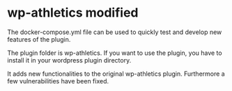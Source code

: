 # wp-athletics modified

The docker-compose.yml file can be used to quickly test and develop new features of the plugin.

The plugin folder is wp-athletics. If you want to use the plugin, you have to install it in your wordpress plugin directory.

It adds new functionalities to the original wp-athletics plugin. Furthermore a few vulnerabilities have been fixed.

